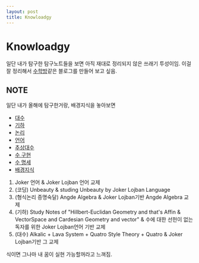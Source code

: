 ```yaml
---
layout: post
title: Knowloadgy
---
```


# Knowloadgy

일단 내가 탐구한 탐구노트들을 보면 아직 재대로 정리되지 않은 쓰래기 투성이임.
이걸 잘 정리해서 [수학방](https://mathbang.net)같은 블로그를 만들어 보고 싶음.

## NOTE

일단 내가 올해에 탐구한거랑, 배경지식을 놓아보면

 + [대수](https://faraway6834.github.io/unbeauty/privateNote/Alkali/alkali)
 + [기하](https://faraway6834.github.io/unbeauty/privateNote/Alkali/Forbidden/Personal/%EA%B8%B0%ED%95%98)
 + [논리](https://faraway6834.github.io/unbeauty/privateNote/Alkali/Forbidden/AngdeAlgebra)
 + [언어](https://faraway6834.github.io/unbeauty/privateNote/Alkali/Forbidden/Personal/HLFW/Joker)
 + [추상대수](https://faraway6834.github.io/unbeauty/privateNote/Alkali/Forbidden/Personal/Lava)
 + [수 구현](https://faraway6834.github.io/unbeauty/privateNote/Alkali/Forbidden/Personal/Quatro)
 + [수 명세](https://faraway6834.github.io/unbeauty/privateNote/Alkali/Forbidden/Personal/ideas)
 + [배경지식](https://proofmood.mindconnect.cc/pm_text/ko/proofmood_manual.pdf)

1. Joker 언어 & Joker Lojban 언어 교제
2. (코딩) Unbeauty & studing Unbeauty by Joker Lojban Language
3. (형식논리 증명숙달) Angde Algebra & Joker Lojban기반 Angde Algebra 교제
4. (기하) Study Notes of "Hillbert-Euclidan Geometry and that's Affin & VectorSpace and Cardesian Geometry and vector" & 수에 대한 선헌이 없는 독자를 위한 Joker Lojban언어 기반 교제
5. (대수) Alkalic + Lava System + Quatro Style Theory + Quatro & Joker Lojban기반 그 교제

식이면 그나마 내 꿈이 실현 가능할꺼라고 느껴짐.
